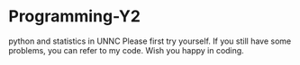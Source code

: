 # Programming-Y2
python and statistics in UNNC
Please first try yourself. 
If you still have some problems, you can refer to my code.
Wish you happy in coding.
